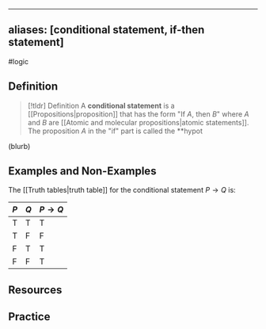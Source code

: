 
---
aliases: [conditional statement, if-then statement]
--- 

#logic 
## Definition 

> [!tldr] Definition
> A **conditional statement** is a [[Propositions|proposition]] that has the form "If $A$, then $B$" where $A$ and $B$ are [[Atomic and molecular propositions|atomic statements]]. The proposition $A$ in the "if" part is called the **hypot

(blurb)

## Examples and Non-Examples

The [[Truth tables|truth table]] for the conditional statement $P \rightarrow Q$ is: 

| $P$ | $Q$ | $P \rightarrow Q$ | 
| -- | -- | ---- |
| T | T | T | 
| T | F | F | 
| F | T | T | 
| F | F | T | 



## Resources 

## Practice 
